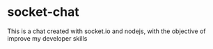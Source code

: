 # socket-chat
This is a chat created with socket.io and nodejs, with the objective of improve my developer skills 
